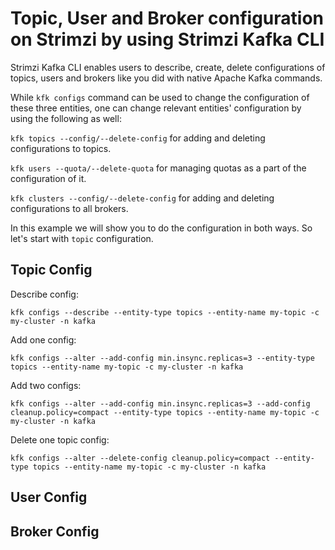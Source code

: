 # Topic, User and Broker configuration on Strimzi by using Strimzi Kafka CLI

Strimzi Kafka CLI enables users to describe, create, delete configurations of topics, users and brokers like you did with native Apache Kafka commands.

While `kfk configs` command can be used to change the configuration of these three entities, one can change relevant entities' configuration by using the following as well:

 `kfk topics --config/--delete-config` for adding and deleting configurations to topics.
 
 `kfk users --quota/--delete-quota` for managing quotas as a part of the configuration of it.
 
 `kfk clusters --config/--delete-config` for adding and deleting configurations to all brokers.
 
 In this example we will show you to do the configuration in both ways. So let's start with `topic` configuration.

## Topic Config

Describe config:
```shell
kfk configs --describe --entity-type topics --entity-name my-topic -c my-cluster -n kafka
```

Add one config:
```shell
kfk configs --alter --add-config min.insync.replicas=3 --entity-type topics --entity-name my-topic -c my-cluster -n kafka
```

Add two configs:
```shell
kfk configs --alter --add-config min.insync.replicas=3 --add-config cleanup.policy=compact --entity-type topics --entity-name my-topic -c my-cluster -n kafka
```

Delete one topic config:
```shell
kfk configs --alter --delete-config cleanup.policy=compact --entity-type topics --entity-name my-topic -c my-cluster -n kafka
```

## User Config

## Broker Config